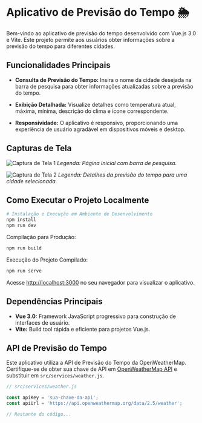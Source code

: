 # Aplicativo de Previsão do Tempo 🌦️

Bem-vindo ao aplicativo de previsão do tempo desenvolvido com Vue.js 3.0 e Vite. Este projeto permite aos usuários obter informações sobre a previsão do tempo para diferentes cidades.

## Funcionalidades Principais

- **Consulta de Previsão do Tempo:** Insira o nome da cidade desejada na barra de pesquisa para obter informações atualizadas sobre a previsão do tempo.

- **Exibição Detalhada:** Visualize detalhes como temperatura atual, máxima, mínima, descrição do clima e ícone correspondente.

- **Responsividade:** O aplicativo é responsivo, proporcionando uma experiência de usuário agradável em dispositivos móveis e desktop.

## Capturas de Tela

![Captura de Tela 1](./screenshots/screenshot1.png)
*Legenda: Página inicial com barra de pesquisa.*

![Captura de Tela 2](./screenshots/screenshot2.png)
*Legenda: Detalhes da previsão do tempo para uma cidade selecionada.*

## Como Executar o Projeto Localmente

```bash
# Instalação e Execução em Ambiente de Desenvolvimento
npm install
npm run dev
```

Compilação para Produção:

```bash
npm run build
```

Execução do Projeto Compilado:

```bash
npm run serve
```

Acesse [http://localhost:3000](http://localhost:3000) no seu navegador para visualizar o aplicativo.

## Dependências Principais

- **Vue 3.0:** Framework JavaScript progressivo para construção de interfaces de usuário.
- **Vite:** Build tool rápida e eficiente para projetos Vue.js.

## API de Previsão do Tempo

Este aplicativo utiliza a API de Previsão do Tempo da OpenWeatherMap. Certifique-se de obter sua chave de API em [OpenWeatherMap API](https://openweathermap.org/api) e substituir em `src/services/weather.js`.

```javascript
// src/services/weather.js

const apiKey = 'sua-chave-da-api';
const apiUrl = 'https://api.openweathermap.org/data/2.5/weather';

// Restante do código...
```
